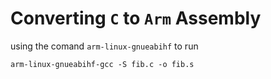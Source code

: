 # Converting `C` to `Arm` Assembly
using the comand `arm-linux-gnueabihf` to run 

`arm-linux-gnueabihf-gcc -S fib.c -o fib.s`
